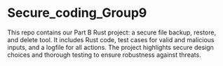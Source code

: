 # Secure_coding_Group9
This repo contains our Part B Rust project: a secure file backup, restore, and delete tool. It includes Rust code, test cases for valid and malicious inputs, and a logfile for all actions. The project highlights secure design choices and thorough testing to ensure robustness against threats.
